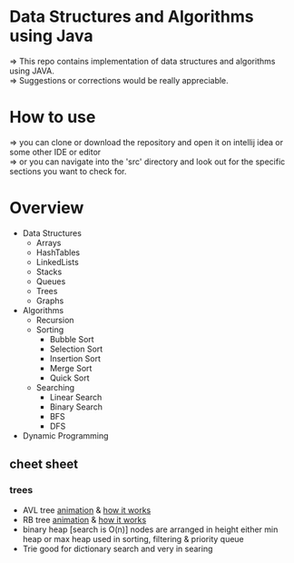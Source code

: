 # Data Structures and Algorithms using Java
=> This repo contains implementation of data structures and algorithms using JAVA.</br>
=> Suggestions or corrections would be really appreciable.
# How to use
=> you can clone or download the repository and open it on intellij idea or some other IDE or editor</br>
=> or you can navigate into the 'src' directory and look out for the specific sections you want to check for.</br>
# Overview
<ul>
<li>
Data Structures
<ul>
<li>Arrays</li>
<li>HashTables</li>
<li>LinkedLists</li>
<li>Stacks</li>
<li>Queues</li>
<li>Trees</li>
<li>Graphs</li>
</ul>
</li>
<li>
Algorithms
<ul>
<li>Recursion</li>
<li>Sorting<ul>
<li>Bubble Sort</li>
<li>Selection Sort</li>
<li>Insertion Sort</li>
<li>Merge Sort</li>
<li>Quick Sort</li>
</ul>
</li>
<li>Searching<ul>
<li>Linear Search</li>
<li>Binary Search</li>
<li>BFS</li>
<li>DFS</li>
</ul></li>
</ul>
</li>
<li>Dynamic Programming</li>
</ul>


## cheet sheet

### trees
* AVL tree [animation](https://www.cs.usfca.edu/~galles/visualization/AVLtree.html) & [how it works](https://medium.com/basecs/the-little-avl-tree-that-could-86a3cae410c7)
* RB tree [animation](https://www.cs.usfca.edu/~galles/visualization/RedBlack.html) & [how it works](https://medium.com/basecs/painting-nodes-black-with-red-black-trees-60eacb2be9a5)
* binary heap [search is O(n)]
    nodes are arranged in height either min heap or max heap used in sorting, filtering & priority queue 
* Trie good for dictionary search and very in searing 









